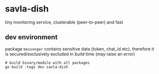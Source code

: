 # savla-dish

tiny monitoring service, clusterable (peer-to-peer) and fast

## dev environment

package `messenger` contains sensitive data (token, chat_id etc), therefore it is secured/exclusively excluded in build time (may raise an error)

```
# build binary/module with all packages
go build -tags dev savla-dish
```

